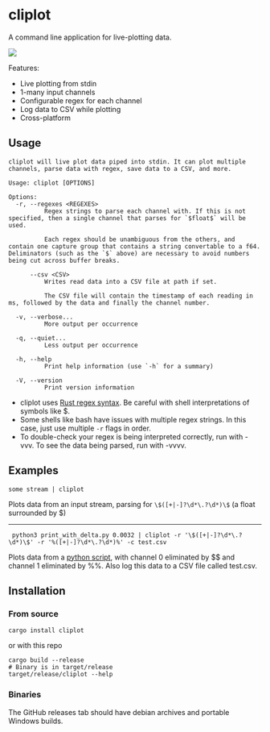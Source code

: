 # cliplot 

A command line application for live-plotting data.

![](docs/demo.gif)

Features:
- Live plotting from stdin
- 1-many input channels
- Configurable regex for each channel
- Log data to CSV while plotting
- Cross-platform

## Usage

```
cliplot will live plot data piped into stdin. It can plot multiple channels, parse data with regex, save data to a CSV, and more.

Usage: cliplot [OPTIONS]

Options:
  -r, --regexes <REGEXES>
          Regex strings to parse each channel with. If this is not specified, then a single channel that parses for `$float$` will be used.
          
          Each regex should be unambiguous from the others, and contain one capture group that contains a string convertable to a f64. Deliminators (such as the `$` above) are necessary to avoid numbers being cut across buffer breaks.

      --csv <CSV>
          Writes read data into a CSV file at path if set.
          
          The CSV file will contain the timestamp of each reading in ms, followed by the data and finally the channel number.

  -v, --verbose...
          More output per occurrence

  -q, --quiet...
          Less output per occurrence

  -h, --help
          Print help information (use `-h` for a summary)

  -V, --version
          Print version information

```

- cliplot uses [Rust regex syntax](https://docs.rs/regex/latest/regex/#syntax). Be careful with shell interpretations of symbols like $.
- Some shells like bash have issues with multiple regex strings. In this case, just use multiple `-r` flags in order.
- To double-check your regex is being interpreted correctly, run with -vvv. To see the data being parsed, run with -vvvv.

## Examples

```shell
some stream | cliplot
```
Plots data from an input stream, parsing for `\$([+|-]?\d*\.?\d*)\$` (a float surrounded by $)

---

```shell
 python3 print_with_delta.py 0.0032 | cliplot -r '\$([+|-]?\d*\.?\d*)\$' -r '%([+|-]?\d*\.?\d*)%' -c test.csv
```
Plots data from a [python script](test_assets/print_with_delta.py), with channel 0 eliminated by $$ and channel 1 eliminated
by %%. Also log this data to a CSV file called test.csv.

## Installation

### From source
```shell
cargo install cliplot
```
or with this repo
```shell
cargo build --release
# Binary is in target/release
target/release/cliplot --help
```

### Binaries
The GitHub releases tab should have debian archives and portable Windows builds.
